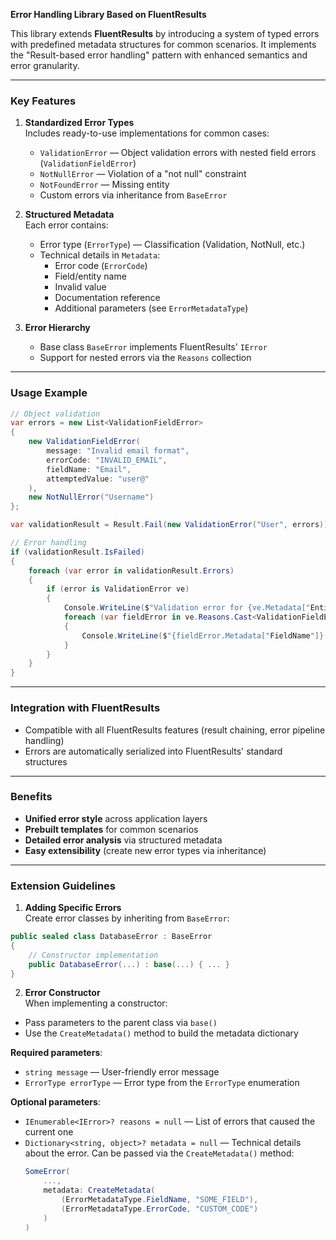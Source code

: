 ﻿**Error Handling Library Based on FluentResults**  

This library extends **FluentResults** by introducing a system of typed errors with predefined metadata structures for common scenarios. It implements the "Result-based error handling" pattern with enhanced semantics and error granularity.  

---

### **Key Features**  
1. **Standardized Error Types**  
   Includes ready-to-use implementations for common cases:  
   - `ValidationError` — Object validation errors with nested field errors (`ValidationFieldError`)  
   - `NotNullError` — Violation of a "not null" constraint  
   - `NotFoundError` — Missing entity  
   - Custom errors via inheritance from `BaseError`  

2. **Structured Metadata**  
   Each error contains:  
   - Error type (`ErrorType`) — Classification (Validation, NotNull, etc.)  
   - Technical details in `Metadata`:  
     - Error code (`ErrorCode`)  
     - Field/entity name  
     - Invalid value  
     - Documentation reference  
     - Additional parameters (see `ErrorMetadataType`)  

3. **Error Hierarchy**  
   - Base class `BaseError` implements FluentResults' `IError`  
   - Support for nested errors via the `Reasons` collection  

---

### **Usage Example**  
```csharp  
// Object validation  
var errors = new List<ValidationFieldError>  
{  
    new ValidationFieldError(  
        message: "Invalid email format",  
        errorCode: "INVALID_EMAIL",  
        fieldName: "Email",  
        attemptedValue: "user@"  
    ),  
    new NotNullError("Username")  
};  

var validationResult = Result.Fail(new ValidationError("User", errors));  

// Error handling  
if (validationResult.IsFailed)  
{  
    foreach (var error in validationResult.Errors)  
    {  
        if (error is ValidationError ve)  
        {  
            Console.WriteLine($"Validation error for {ve.Metadata["EntityType"]}");  
            foreach (var fieldError in ve.Reasons.Cast<ValidationFieldError>())  
            {  
                Console.WriteLine($"{fieldError.Metadata["FieldName"]}: {fieldError.Message}");  
            }  
        }  
    }  
}  
```  

---

### **Integration with FluentResults**  
- Compatible with all FluentResults features (result chaining, error pipeline handling)  
- Errors are automatically serialized into FluentResults' standard structures  

---

### **Benefits**  
- **Unified error style** across application layers  
- **Prebuilt templates** for common scenarios  
- **Detailed error analysis** via structured metadata  
- **Easy extensibility** (create new error types via inheritance)  

---

### **Extension Guidelines**

1. **Adding Specific Errors**  
Create error classes by inheriting from `BaseError`:
```csharp
public sealed class DatabaseError : BaseError 
{ 
    // Constructor implementation
    public DatabaseError(...) : base(...) { ... } 
}
```

2. **Error Constructor**  
When implementing a constructor:
- Pass parameters to the parent class via `base()`
- Use the `CreateMetadata()` method to build the metadata dictionary

**Required parameters**:
- `string message` — User-friendly error message
- `ErrorType errorType` — Error type from the `ErrorType` enumeration

**Optional parameters**:
- `IEnumerable<IError>? reasons = null` — List of errors that caused the current one
- `Dictionary<string, object>? metadata = null` — Technical details about the error. Can be passed via the `CreateMetadata()` method:
    ```csharp
    SomeError(
        ...,
        metadata: CreateMetadata(
            (ErrorMetadataType.FieldName, "SOME_FIELD"),
            (ErrorMetadataType.ErrorCode, "CUSTOM_CODE")
        )
    )
    ``` 
